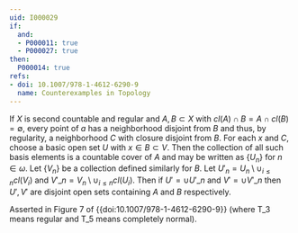 ```yaml
---
uid: I000029
if:
  and:
  - P000011: true
  - P000027: true
then:
  P000014: true
refs:
- doi: 10.1007/978-1-4612-6290-9
  name: Counterexamples in Topology
---
```


If $X$ is second countable and regular and $A,B \subset X$ with $cl(A) \cap B = A \cap cl(B) = \emptyset$, every point of $a$ has a neighborhood disjoint from $B$ and thus, by regularity, a neighborhood $C$ with closure disjoint from $B$. For each $x$ and $C$, choose a basic open set $U$ with $x \in B \subset V$. Then the collection of all such basis elements is a countable cover of $A$ and may be written as $\{U_n\}$ for $n \in \omega$. Let $\{V_n\}$ be a collection defined similarly for $B$. Let $U'_n = U_n \setminus \cup_{i \leq n} cl(V_i)$ and $V'\_n = V_n \setminus \cup_{i \leq n} cl(U_i)$. Then if $U' = \cup U'\_n$ and $V' = \cup V'\_n$ then $U', V'$ are disjoint open sets containing $A$ and $B$ respectively.

Asserted in Figure 7 of {{doi:10.1007/978-1-4612-6290-9}}
(where T_3 means regular and T_5 means completely normal).
